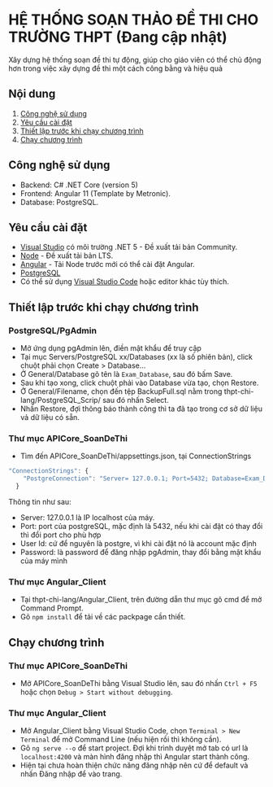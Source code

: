 # HỆ THỐNG SOẠN THẢO ĐỀ THI CHO TRƯỜNG THPT (Đang cập nhật)
Xây dựng hệ thống soạn đề thi tự động, giúp cho giáo viên có thể chủ động hơn trong việc xây dựng đề thi một cách công bằng và hiệu quả

## Nội dung
1. [Công nghệ sử dụng](#technology)
2. [Yêu cầu cài đặt](#install-require)
3. [Thiết lập trước khi chạy chương trình](#pre-setup)
4. [Chạy chương trình](#run-project)

## Công nghệ sử dụng <a name="technology"></a>
- Backend: C# .NET Core (version 5)
- Frontend: Angular 11 (Template by Metronic).
- Database: PostgreSQL.

## Yêu cầu cài đặt <a name="install-require"></a>
- [Visual Studio](https://visualstudio.microsoft.com/) có môi trường .NET 5 - Đề xuất tải bản Community.
- [Node](https://nodejs.org/en/) - Đề xuất tải bản LTS.
- [Angular](https://angular.io/guide/setup-local) - Tải Node trước mới có thể cài đặt Angular.
- [PostgreSQL](https://www.postgresql.org/)
- Có thể sử dụng [Visual Studio Code](https://code.visualstudio.com/) hoặc editor khác tùy thích.


## Thiết lập trước khi chạy chương trình <a name="pre-setup"></a>
### PostgreSQL/PgAdmin
- Mở ứng dụng pgAdmin lên, điền mật khẩu để truy cập
- Tại mục Servers/PostgreSQL xx/Databases (xx là số phiên bản), click chuột phải chọn Create > Database...
- Ở General/Database gõ tên là `Exam_Database`, sau đó bấm Save.
- Sau khi tạo xong, click chuột phải vào Database vừa tạo, chọn Restore.
- Ở General/Filename, chọn đến tệp BackupFull.sql nằm trong thpt-chi-lang/PostgreSQL_Scrip/ sau đó nhấn Select.
- Nhấn Restore, đợi thông báo thành công thì ta đã tạo trong cơ sở dữ liệu vả dữ liệu có sẵn.
### Thư mục APICore_SoanDeThi
- Tìm đến APICore_SoanDeThi/appsettings.json, tại ConnectionStrings
```javascript
"ConnectionStrings": {
    "PostgreConnection": "Server= 127.0.0.1; Port=5432; Database=Exam_Database; User Id=postgres; Password = admin; Integrated Security=true; Pooling=true;"
  }
```
Thông tin như sau:
+ Server: 127.0.0.1 là IP localhost của máy.
+ Port: port của postgreSQL, mặc định là 5432, nếu khi cài đặt có thay đổi thì đổi port cho phù hợp
+ User Id: cứ để nguyên là postgre, vì khi cài đặt nó là account mặc định
+ Password: là password để đăng nhập pgAdmin, thay đổi bằng mật khẩu của máy mình
### Thư mục Angular_Client
- Tại thpt-chi-lang/Angular_Client, trên đường dẫn thư mục gõ cmd để mở Command Prompt.
- Gõ `npm install` để tải về các packpage cần thiết.

## Chạy chương trình <a name="run-project"></a>
### Thư mục APICore_SoanDeThi
- Mở APICore_SoanDeThi bằng Visual Studio lên, sau đó nhấn `Ctrl + F5` hoặc chọn `Debug > Start without debugging`.
### Thư mục Angular_Client
- Mở Angular_Client bằng Visual Studio Code, chọn `Terminal > New Terminal` để mở Command Line (nếu hiện rồi thì không cần). 
- Gõ `ng serve --o` để start project. Đợi khi trình duyệt mở tab có url là `localhost:4200` và màn hình đăng nhập thì Angular start thành công.
- Hiện tại chưa hoàn thiện chức năng đăng nhập nên cứ để default và nhấn Đăng nhập để vào trang.

